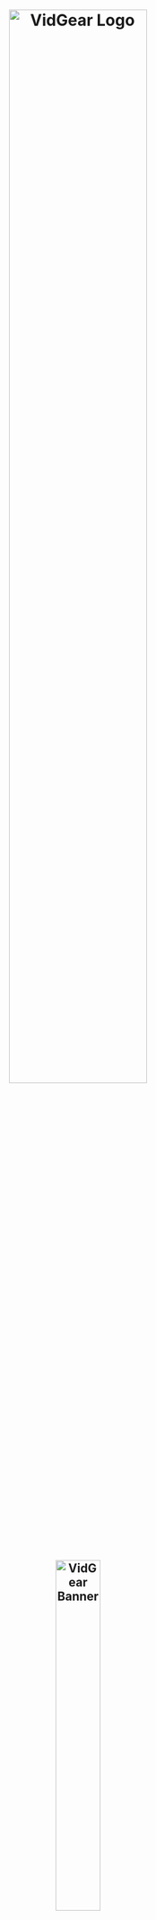 <!--
===============================================
vidgear library source-code is deployed under the Apache 2.0 License:

Copyright (c) 2019 Abhishek Thakur(@abhiTronix) <abhi.una12@gmail.com>

Licensed under the Apache License, Version 2.0 (the "License");
you may not use this file except in compliance with the License.
You may obtain a copy of the License at

   http://www.apache.org/licenses/LICENSE-2.0

Unless required by applicable law or agreed to in writing, software
distributed under the License is distributed on an "AS IS" BASIS,
WITHOUT WARRANTIES OR CONDITIONS OF ANY KIND, either express or implied.
See the License for the specific language governing permissions and
limitations under the License.
===============================================
-->

<h1 align="center">
  <img src="https://abhitronix.github.io/img/vidgear/vidgear logo.svg" alt="VidGear Logo" width="70%"/>
</h1>
<h2 align="center">
  <img src="https://abhitronix.github.io/img/vidgear/vidgear banner.svg" alt="VidGear Banner" width="40%"/>
</h2>

<div align="center">

[Releases][release]&nbsp;&nbsp;&nbsp;|&nbsp;&nbsp;&nbsp;[Gears](#gears)&nbsp;&nbsp;&nbsp;|&nbsp;&nbsp;&nbsp;[Wiki Documentation][wiki]&nbsp;&nbsp;&nbsp;|&nbsp;&nbsp;&nbsp;[Installation](#installation)&nbsp;&nbsp;&nbsp;|&nbsp;&nbsp;&nbsp;[License](#license)

[![Build Status][travis-cli]][travis] [![Codecov branch][codecov]][code] [![Build Status][appveyor]][app]

[![Twitter][twitter-badge]][twitter-intent] [![PyPi version][pypi-badge]][pypi] [![Glitter chat][gitter-bagde]][gitter]

[![Buy Me A Coffee][Coffee-badge]][coffee]

</div>

&nbsp;

VidGear is a powerful python Video Processing library built with multi-threaded [**Gears**](#gears) each with a unique set of trailblazing features. These APIs provides a easy-to-use, highly extensible, and multi-threaded wrapper around many underlying state-of-the-art libraries such as *[OpenCV ➶][opencv], [FFmpeg ➶][ffmpeg], [picamera ➶][picamera], [starlette ➶][starlette], [pafy ➶][pafy], [pyzmq ➶][pyzmq] and [python-mss ➶][mss]*

&nbsp;

The following **functional block diagram** clearly depicts the functioning of VidGear library:

<p align="center">
  <img src="https://abhitronix.github.io/img/vidgear/vidgear_function2-01.svg" alt="@Vidgear Functional Block Diagram" />
</p>

&nbsp;

# Table of Contents

[**TL;DR**](#tldr)

[**Gears: What are these?**](#gears)
  * [**CamGear**](#camgear)
  * [**PiGear**](#pigear)
  * [**VideoGear**](#videogear)
  * [**ScreenGear**](#screengear)
  * [**WriteGear**](#writegear)
  * [**NetGear**](#netgear)
  * [**WebGear**](#webgear)

[**Installation**](#installation)
  * [**Prerequisites**](#prerequisites)
  * [**1 - PyPI Install**](#option-1-pypi-install)
  * [**2 - Release Archive Download**](#option-2-release-archive-download)
  * [**3 - Clone Repo**](#option-3-clone-the-repo)

[**New-Release SneekPeak: v0.1.6**](#new-release-sneekpeak--vidgear-016)

[**Documentation**](#documentation)

**For Developers/Contributors**
  * [**Testing**](#testing)
  * [**Contributing**](#contributing)

**Additional Info**
  * [**Supported Python legacies**](#supported-python-legacies)
  * [**Changelog**](#changelog)
  * [**Citing**](#citing)
  * [**License**](#license)


&nbsp;


# TL;DR
  
  #### What is vidgear?

   > ***"VidGear is an [ultrafast➶][ultrafast-wiki], compact, flexible and easy-to-adapt complete Video Processing Python Library."***

  #### What does it do?
   > ***"VidGear can read, write, process, send & receive video frames from various devices in real-time."***

  #### What is its purpose?
   > ***"Built with simplicity in mind, VidGear lets programmers and software developers to easily integrate and perform complex Video Processing tasks in their existing or new applications, without going through various underlying library's documentation and using just a few lines of code. Beneficial for both, if you're new to programming with Python language or already a pro at it."***

   **For more advanced information, see the [*Wiki Documentation ➶*][wiki].**


&nbsp;


# Gears

> **VidGear is built with various **Multi-Threaded APIs** *(a.k.a Gears)* each with some unique function/mechanism.**

Each of these API is designed exclusively to handle/control different device-specific video streams, network streams, and media encoders. These APIs provides an easy-to-use, highly extensible, and a multi-threaded wrapper around various underlying libraries to exploit their features and functions directly while providing robust error-handling. 

**These Gears can be classified as follows:**

**A. VideoCapture Gears:**

  * [**CamGear:**](#camgear) _Targets various IP-USB-Cameras/Network-Streams/YouTube-Video-URL._
  * [**PiGear:**](#pigear) _Targets various Raspberry Pi Camera Modules._
  * [**ScreenGear:**](#screengear) _Enables ultra-fast Screen Casting._    
  * [**VideoGear:**](#videogear) _A common API with Video Stabilizer wrapper._  

**B. VideoWriter Gear:**

  * [**WriteGear:**](#writegear) _Handles easy Lossless Video Encoding and Compression._

**C. Network Gears:**

  * [**NetGear:**](#netgear) _Targets synchronous/asynchronous video frames transferring between interconnecting systems over the network._

  * [**WebGear:**](#webgear) _A powerful ASGI Video Server that transfers live video frames to any web browser on the network._

&nbsp;

## CamGear

> *CamGear can grab ultra-fast frames from diverse range of devices/streams, which includes almost any IP/USB Cameras, multimedia video file format ([_upto 4k tested_][test-4k]), various network stream protocols such as `http(s), rtp, rstp, rtmp, mms, etc.`, plus support for live Gstreamer's stream pipeline and YouTube video/livestreams URLs.*

CamGear provides a flexible, high-level multi-threaded wrapper around `OpenCV's` [VideoCapture class][opencv-vc] with access almost all of its available parameters and also employs [`pafy`][pafy] python APIs for live [YouTube streaming][youtube-wiki]. Furthermore, CamGear implements exclusively on [**Threaded Queue mode**][TQM-wiki] for ultra-fast, error-free and synchronized frame handling.


**Following simplified functional block diagram depicts CamGear API's generalized working:**

<p align="center">
  <img src="https://github.com/abhiTronix/Imbakup/raw/master/Images/CamGear.png" alt="CamGear Functional Block Diagram" width=60%/>
</p>

### CamGear API Guide:

[**>>> Usage Guide**][camgear-wiki]

&nbsp;

## VideoGear

> *VideoGear API provides a special internal wrapper around VidGear's exclusive [**Video Stabilizer**][stablizer-wiki] class.*

Furthermore, VideoGear API can provide internal access to both [CamGear](#camgear) and [PiGear](#pigear) APIs separated by a special flag. Thereby, _this API holds the exclusive power for any incoming VideoStream from any source, whether it is live or not, to access and stabilize it directly with minimum latency and memory requirements._

**Below is a snapshot of a VideoGear Stabilizer in action:**

<p align="center">
  <img src="https://github.com/abhiTronix/Imbakup/raw/master/Images/stabilizer.gif" alt="VideoGear Stabilizer in action!" />
  <br>
  <sub><i>Original Video Courtesy <a href="http://liushuaicheng.org/SIGGRAPH2013/database.html" title="opensourced video samples database">@SIGGRAPH2013</a></i></sub>
</p>

Code to generate above VideoGear API Stabilized Video(_See more detailed usage examples [here][stablizer-wiki-ex]_): 

```python
# import libraries
from vidgear.gears import VideoGear
import numpy as np
import cv2

# Open any valid video stream with stabilization (`stabilize = True`)
stream_stab = VideoGear(source='test.mp4', stabilize = True).start()
# Open the same stream without stabilization for comparison
stream_org = VideoGear(source='test.mp4').start() 

# loop
while True:
  
  # read stabilized frame
  frame_stab = stream_stab.read()

  # check for NoneType
  if frame_stab is None: break
  
  #read original frame
  frame_org = stream_org.read()

  #concatenate both frames
  output_frame = np.concatenate((frame_org, frame_stab), axis=1)

  #Add text
  cv2.putText(output_frame, "Before", (10, output_frame.shape[0] - 10),cv2.FONT_HERSHEY_SIMPLEX, 0.6, (0,255,0), 2)
  cv2.putText(output_frame, "After", (output_frame.shape[1]//2+10, frame.shape[0] - 10),cv2.FONT_HERSHEY_SIMPLEX, 0.6, (0,255,0), 2)
  
  # Show output window
  cv2.imshow("Stabilized Frame", output_frame)

  # check for 'q' key-press
  key = cv2.waitKey(1) & 0xFF
  if key == ord("q"): break

# close output window
cv2.destroyAllWindows()

# safely close video streams.
stream_org.stop()
stream_stab.stop()
```
 

### VideoGear API Guide:

[**>>> Usage Guide**][videogear-wiki]

&nbsp;

## PiGear

> *PiGear is similar to CamGear but made to support various Raspberry Pi Camera Modules *(such as [OmniVision OV5647 Camera Module][OV5647-picam] and [Sony IMX219 Camera Module][IMX219-picam])*.*

PiGear provides a flexible multi-threaded wrapper around complete [**picamera**][picamera] python library to interface with these modules correctly, and also grants the ability to exploit its various features like `brightness, saturation, sensor_mode, etc.` effortlessly. 

Best of all, PiGear API provides excellent Error-Handling with features like a threaded internal timer that keeps active track of any frozen threads and handles hardware failures/frozen threads robustly thereby will exit safely if any failure occurs. So now if you accidently pulled your camera module cable out when running PiGear API in your script, instead of going into possible kernel panic/frozen threads, API exit safely to save resources. 

**Following simplified functional block diagram depicts PiGear API:**

<p align="center">
  <img src="https://github.com/abhiTronix/Imbakup/raw/master/Images/PiGear.png" alt="PiGear Functional Block Diagram" width=40%/>
</p>

### PiGear API Guide:

[**>>> Usage Guide**][pigear-wiki]

&nbsp;

## ScreenGear

> *ScreenGear API act as Screen Recorder, that can grab frames from your monitor in real-time either by define an area on the computer screen or fullscreen at the expense of insignificant latency. It also provide seemless support for capturing frames from multiple monitors.*

ScreenGear provides a high-level multi-threaded wrapper around [**python-mss**][mss] python library API and also supports a easy and flexible direct internal parameter manipulation. 

**Below is a snapshot of a ScreenGear API in action:**

<p align="center">
  <img src="https://github.com/abhiTronix/Imbakup/raw/master/Images/screengear.gif" alt="ScreenGear in action!" />
</p>

Code to generate the above result:

```python
# import libraries
from vidgear.gears import ScreenGear
import cv2

#initiate stream
stream = ScreenGear().start()

# loop
while True:
  
  # read frames
  frame = stream.read()

  # check for NoneType
  if frame is None: break
  
  # Show output window
  cv2.imshow("Output Frame", frame)

  # check for 'q' key-press
  key = cv2.waitKey(1) & 0xFF
  if key == ord("q"): break

# close output window
cv2.destroyAllWindows()

stream.stop()
# safely close video stream.
```

### ScreenGear API Guide:

[**>>> Usage Guide**][screengear-wiki]


&nbsp;


## WriteGear

> *WriteGear handles various powerful Writer Tools that provide us the freedom to do almost anything imagine with multimedia files.*

WriteGear API provide a complete, flexible & robust wrapper around [**FFmpeg**][ffmpeg], a leading multimedia framework. With WriteGear, we can process real-time video frames into a lossless compressed format with any suitable specification in just few easy [lines of codes][compression-mode-ex]. These specifications include setting any video/audio property such as `bitrate, codec, framerate, resolution, subtitles,  etc.` easily as well complex tasks such as multiplexing video with audio in real-time(see this [example wiki][live-audio-wiki]). Best of all, WriteGear grants the freedom to play with any FFmpeg parameter with its exclusive custom Command function(see this [example wiki][custom-command-wiki]), while handling all errors robustly. 

In addition to this, WriteGear also provides flexible access to [**OpenCV's VideoWriter API**][opencv-writer] which provides some basic tools for video frames encoding but without compression.

**WriteGear primarily operates in the following two modes:**

  * **Compression Mode:** In this mode, WriteGear utilizes [**`FFmpeg's`**][ffmpeg] inbuilt encoders to encode lossless multimedia files. It provides us the ability to exploit almost any available parameters available within FFmpeg, with so much ease and flexibility and while doing that it robustly handles all errors/warnings quietly. **You can find more about this mode [here][cm-writegear-wiki]**.

  * **Non-Compression Mode:** In this mode, WriteGear utilizes basic OpenCV's inbuilt [**VideoWriter API**][opencv-vw]. Similar to compression mode, WriteGear also supports all parameters manipulation available within OpenCV's VideoWriter API. But this mode lacks the ability to manipulate encoding parameters and other important features like video compression, audio encoding, etc. **You can learn about this mode [here][ncm-writegear-wiki]**.

**Following functional block diagram depicts WriteGear API's generalized working:**

<p align="center">
  <img src="https://github.com/abhiTronix/Imbakup/raw/master/Images/WriteGear.png" alt="WriteGear Functional Block Diagram" width=70%/>
</p>

### WriteGear API Guide:

[**>>> Usage Guide**][writegear-wiki]

&nbsp;

## NetGear

> *NetGear is exclusively designed to transfer video frames synchronously and asynchronously between interconnecting systems over the network in real-time.*

NetGear implements a high-level wrapper around [**PyZmQ**][pyzmq] python library that contains python bindings for [ZeroMQ](http://zeromq.org/) - a high-performance asynchronous distributed messaging library that aim to be used in distributed or concurrent applications. It provides a message queue, but unlike message-oriented middleware, a ZeroMQ system can run without a dedicated message broker. 

NetGear provides seamless support for bidirectional data transmission between receiver(client) and sender(server) through bi-directional synchronous messaging patterns such as zmq.PAIR _(ZMQ Pair Pattern)_ & zmq.REQ/zmq.REP _(ZMQ Request/Reply Pattern)_. 

NetGear also supports real-time frame Encoding/Decoding compression capabilities for optimizing performance while sending the frames directly over the network, by encoding the frame before sending it and decoding it on the client's end automatically in real-time. 

For security, NetGear implements easy access to ZeroMQ's powerful, smart & secure Security Layers, that enables strong encryption on data, and unbreakable authentication between the Server and the Client with the help of custom certificates/keys and brings easy, standardized privacy and authentication for distributed systems over the network. 

Best of all, NetGear can robustly handle Multiple Servers devices at once, thereby providing access to seamless Live Streaming of the multiple device in a network at the same time.


**NetGear as of now seamlessly supports three ZeroMQ messaging patterns:**

* [**`zmq.PAIR`**][zmq-pair] _(ZMQ Pair Pattern)_ 
* [**`zmq.REQ/zmq.REP`**][zmq-req-rep] _(ZMQ Request/Reply Pattern)_
* [**`zmq.PUB/zmq.SUB`**][zmq-pub-sub] _(ZMQ Publish/Subscribe Pattern)_


**Following functional block diagram depicts generalized functioning of NetGear API:**

<p align="center">
  <img src="https://github.com/abhiTronix/Imbakup/raw/master/Images/NetGear.png" alt="NetGear Functional Block Diagram" width=80%/>
</p>

### NetGear API Guide:

[**>>> Usage Guide**][netgear-wiki]

&nbsp;

## WebGear

> *WebGear is a powerful ASGI Video Streamer API, that transfers live video frames to any web browser on the network in real-time.*

WebGear API provides a flexible abtract asyncio wrapper around [Starlette][starlette] ASGI library and easy access to its various components independently. Thereby implementing the ability to flexibly interact with the Starlette's ecosystem of shared middleware and mountable applications & seamless access to its various Response classes, Routing tables, Static Files, Templating engine(with Jinja2), etc.

WebGear can acts as robust _Live Video Streaming Server_ that can stream live video frames to any web browser on a network in real-time. It also auto-generates necessary data files for its default template and provides us the freedom to easily alter its [_performance parameters and routing tables_][advanced-webgear-wiki] according to our applications while handling errors robustly.


In addition to this, WebGear provides a special internal wrapper around VideoGear API, which itself provides internal access to both CamGear and PiGear APIs thereby granting it exclusive power for streaming frames incoming from any device/source. Also on the plus side, since WebGear has access to all functions of VideoGear API, therefore it can stabilize video frames even while streaming live.

**Below is a snapshot of a WebGear Video Server in action on Mozilla Firefox browser:**

<p align="center">
  <img src="https://raw.githubusercontent.com/abhiTronix/Imbakup/master/Images/web.jpg" alt="WebGear in action!" />
</p>

Code to generate the above result:

```python
#import libs
import uvicorn
from vidgear.gears import WebGear

#various performance tweaks
options = {"frame_size_reduction": 35, "frame_jpeg_quality": 90, "frame_jpeg_optimize": True}

#initialize WebGear app  
web = WebGear(source = "test.mp4", logging = True, **options)
#run this app on Uvicorn server at address http//0.0.0.0:8000/
uvicorn.run(web(), host='0.0.0.0', port=8000)

#close app safely
web.shutdown()
```


### WebGear API Guide:

[**>>> Usage Guide**][webgear-wiki]


&nbsp;


# New Release SneekPeak : VidGear 0.1.6


* **NetGear API:**
  * Added powerful ZMQ Authentication & Data Encryption features for NetGear API
  * Added robust Multi-Server support for NetGear API.
  * Added exclusive Bi-Directional Mode for bidirectional data transmission.
  * Added frame-compression support with on-the-fly flexible encoding/decoding.
  * Implemented new *Publish/Subscribe(`zmq.PUB/zmq.SUB`)* pattern for seamless Live Streaming in NetGear API.

* **PiGear API:**
  * Added new threaded internal timing function for PiGear to handle any hardware failures/frozen threads
  * PiGear will not exit safely with `SystemError` if Picamera ribbon cable is pulled out to save resources.

* **WriteGear API:** Added new `execute_ffmpeg_cmd` function to pass a custom command to its internal FFmpeg pipeline.

* **Stabilizer class:** Added new _Crop and Zoom_ feature.

* ***Added VidGear's official native support for MacOS environment and [many more...](changelog.md)***



&nbsp;




# Installation

## Prerequisites:

Before installing VidGear, you must verify that the following dependencies are met:

* :warning: Must be using only [**supported Python legacies**](#supported-python-legacies) and also [**pip**][pip] already installed and configured.


* **`OpenCV:`** Required OpenCV(3.0+) python enabled binaries for core functions. For installation, you can either follow these online tutorials for [linux][OpenCV-linux] and [raspberry pi][OpenCV-pi], or, install it directly via pip:

    ```sh
      pip3 install -U opencv-python       #or install opencv-contrib-python similarly
    ```

* **`FFmpeg:`** Require FFmpeg for video compression and encoding. :star2: Follow this [**FFmpeg wiki page**][ffmpeg-wiki] for its installation. :star2:

* **`picamera:`** Required if you're using Raspberry Pi Camera Modules(_such as OmniVision OV5647 Camera Module_) with your Raspberry Pi machine. You can easily install it via pip:

    ```sh
      pip3 install picamera
    ``` 
  _:bulb: Also, make sure to [enable Raspberry Pi hardware-specific settings][picamera-setting] prior to using this library._

* **`starlette:`** Require [`starlette`][starlette] for ASGI video streaming. You can easily install it via pip:

    ```sh
      pip3 install starlette 
      pip3 install jinja2, aiofiles #additional dependencies
    ``` 

* **`mss:`** Required for using Screen Casting. Install it via pip:

    ```sh
      pip3 install mss
    ```
* **`pyzmq:`** Required for transferring live video frames through _ZeroMQ messaging system_ over the network. Install it via pip:

    ```sh
      pip3 install pyzmq
    ```

* **`pafy:`** Required for direct YouTube Video streaming capabilities. Both [`pafy`][pafy] and latest [`youtube-dl`][yt-dl](_as pafy's backend_) library can be installed via pip as follows:

    ```sh
      pip3 install pafy
      pip3 install -U youtube-dl
    ```
* **Optional:** You'll also need to install an ASGI [`uvicorn`][uvicorn] Server to run WebGear examples, it can be done as follows: 
    ```sh
    pip3 install uvicorn
    ```
  But you can also use other ASGI server such as [`daphne`][daphne], or [`hypercorn`][hypercorn].

&nbsp;

## Available Installation Options:

### Option 1: PyPI Install

> Best option for **quickly** getting VidGear installed.

```sh
  pip3 install vidgear
```


### Option 2: Release Archive Download

> Best option if you want a **compressed archive**.

VidGear releases are available for download as packages in the [latest release][release].



### Option 3: Clone the Repository

> Best option for trying **latest patches(_maybe experimental_), Pull Requests**, or **contributing** to development.

You can clone this repository's `testing` branch for development and thereby can install as follows:
```sh
 git clone https://github.com/abhiTronix/vidgear.git
 cd vidgear
 git checkout testing
 sudo pip3 install .
```


&nbsp;



# Documentation

The full documentation for all VidGear classes and functions can be found in the link below:

* [Wiki Documentation - English][wiki]

&nbsp;

# Testing

* **Prerequisites:** Testing VidGear require some *additional dependencies & data* which can be downloaded manually as follows:

  * **Clone & Install [Testing Branch](#option-3-clone-the-repository)**

  * **Download few additional python libraries:**
    ```sh
     pip3 install pytest
    ```
  
  * **Download Test Dataset:** To perform tests, additional *test dataset* is required, which can be downloaded *(to temp dir)* by running [*bash script*][bs_script_dataset] as follows:

    ```sh
     chmod +x scripts/bash/prepare_dataset.sh
     .scripts/bash/prepare_dataset.sh               #for Windows, use `sh scripts/bash/prepare_dataset.sh`
    ```

* **Run Tests:** Then various VidGear tests can be run with `pytest`(*in VidGear's root folder*) as below:

  ```sh
   pytest -sv                                   #-sv for verbose output.
  ```

&nbsp; 

# Contributing

See [**contributing.md**](contributing.md).

&nbsp;

# Supported Python legacies

  * **[Python 3.6+][drop35] are only supported legacies for installing Vidgear v0.1.7-dev and above.**

&nbsp;

# Changelog

See [**changelog.md**](changelog.md)

&nbsp;

# Citing

**Here is a Bibtex entry you can use to cite this project in a publication:**

```tex
@misc{vidgear,
    Title = {vidgear},
    Author = {Abhishek Thakur},
    howpublished = {\url{https://github.com/abhiTronix/vidgear}}   
  }
```

&nbsp;  

# License

**Copyright © abhiTronix 2019**

This library is licensed under the **[Apache 2.0 License][license]**.




<!--
Badges
-->

[appveyor]:https://img.shields.io/appveyor/ci/abhitronix/vidgear.svg?style=for-the-badge&logo=appveyor
[codecov]:https://img.shields.io/codecov/c/github/abhiTronix/vidgear/testing?style=for-the-badge&logo=codecov
[travis-cli]:https://img.shields.io/travis/abhiTronix/vidgear.svg?style=for-the-badge&logo=travis
[prs-badge]:https://img.shields.io/badge/PRs-welcome-brightgreen.svg?style=for-the-badge&logo=data:image/png;base64,iVBORw0KGgoAAAANSUhEUgAAACAAAAAgCAYAAABzenr0AAABC0lEQVRYhdWVPQoCMRCFX6HY2ghaiZUXsLW0EDyBrbWtN/EUHsHTWFnYyCL4gxibVZZlZzKTnWz0QZpk5r0vIdkF/kBPAMOKeddE+CQPKoc5Yt5cTjBMdQSwDQToWgBJAn3jmhqgltapAV6E6b5U17MGGAUaUj07TficMfIBZDV6vxowBm1BP9WbSQE4o5h9IjPJmy73TEPDDxVmoZdQrQ5jRhly9Q8tgMUXkIIWn0oG4GYQfAXQzz1PGoCiQndM7b4RgJay/h7zBLT3hASgoKjamQJMreKf0gfuAGyYtXEIAKcL/Dss15iq6ohXghozLYiAMxPuACwtIT4yeQUxAaLrZwAoqGRKGk7qDSYTfYQ8LuYnAAAAAElFTkSuQmCC
[twitter-badge]:https://img.shields.io/twitter/url/http/shields.io.svg?style=for-the-badge&logo=twitter
[pypi-badge]:https://img.shields.io/pypi/v/vidgear.svg?style=for-the-badge&logo=pypi
[gitter-bagde]:https://img.shields.io/gitter/room/abhiTronix/vidgear?style=for-the-badge&logo=gitter
[Coffee-badge]:https://abhitronix.github.io/img/vidgear/orange_img.png

<!--
Internal URLs
-->

[release]:https://github.com/abhiTronix/vidgear/releases/latest
[pypi]:https://pypi.org/project/vidgear/
[gitter]:https://gitter.im/vidgear/community?utm_source=badge&utm_medium=badge&utm_campaign=pr-badge
[twitter-intent]:https://twitter.com/intent/tweet?url=https%3A%2F%2Fgithub.com%2FabhiTronix%2Fvidgear&via%20%40abhi_una12&text=VidGear%20-%20A%20simple%2C%20powerful%2C%20flexible%20%26%20threaded%20Python%20Video%20Processing%20Library&hashtags=vidgear%20%23multithreaded%20%23python%20%23video-processing%20%23github
[coffee]:https://www.buymeacoffee.com/2twOXFvlA
[license]:https://github.com/abhiTronix/vidgear/blob/master/LICENSE
[travis]:https://travis-ci.org/abhiTronix/vidgear
[app]:https://ci.appveyor.com/project/abhiTronix/vidgear
[code]:https://codecov.io/gh/abhiTronix/vidgear

[test-4k]:https://github.com/abhiTronix/vidgear/blob/e0843720202b0921d1c26e2ce5b11fadefbec892/vidgear/tests/benchmark_tests/test_benchmark_playback.py#L65
[bs_script_dataset]:https://github.com/abhiTronix/vidgear/blob/testing/scripts/bash/prepare_dataset.sh

[wiki]:https://github.com/abhiTronix/vidgear/wiki
[wiki-vidgear-purpose]:https://github.com/abhiTronix/vidgear/wiki/Project-Motivation#why-is-vidgear-a-thing
[ultrafast-wiki]:https://github.com/abhiTronix/vidgear/wiki/FAQ-&-Troubleshooting#2-vidgear-is-ultrafast-but-how
[compression-mode-ex]:https://github.com/abhiTronix/vidgear/wiki/Compression-Mode:-FFmpeg#1-writegear-bare-minimum-examplecompression-mode
[live-audio-wiki]:https://github.com/abhiTronix/vidgear/wiki/Working-with-Audio#a-live-audio-input-to-writegear-class
[ffmpeg-wiki]:https://github.com/abhiTronix/vidgear/wiki/FFmpeg-Installation
[youtube-wiki]:https://github.com/abhiTronix/vidgear/wiki/CamGear#2-camgear-api-with-live-youtube-piplineing-using-video-url
[TQM-wiki]:https://github.com/abhiTronix/vidgear/wiki/Threaded-Queue-Mode
[camgear-wiki]:https://github.com/abhiTronix/vidgear/wiki/CamGear#camgear-api
[stablizer-wiki]:https://github.com/abhiTronix/vidgear/wiki/Stabilizer-Class
[stablizer-wiki-ex]:https://github.com/abhiTronix/vidgear/wiki/Real-time-Video-Stabilization#usage
[videogear-wiki]:https://github.com/abhiTronix/vidgear/wiki/VideoGear#videogear-api
[pigear-wiki]:https://github.com/abhiTronix/vidgear/wiki/PiGear#pigear-api
[cm-writegear-wiki]:https://github.com/abhiTronix/vidgear/wiki/Compression-Mode:-FFmpeg
[ncm-writegear-wiki]:https://github.com/abhiTronix/vidgear/wiki/Non-Compression-Mode:-OpenCV
[screengear-wiki]:https://github.com/abhiTronix/vidgear/wiki/ScreenGear#screengear-api
[writegear-wiki]:https://github.com/abhiTronix/vidgear/wiki/WriteGear#writegear-api
[netgear-wiki]:https://github.com/abhiTronix/vidgear/wiki/NetGear#netgear-api
[webgear-wiki]:https://github.com/abhiTronix/vidgear/wiki/WebGear#webgear-api
[drop35]:https://github.com/abhiTronix/vidgear/issues/99
[custom-command-wiki]:https://github.com/abhiTronix/vidgear/wiki/Custom-FFmpeg-Commands-in-WriteGear-API#custom-ffmpeg-commands-in-writegear-api
[advanced-webgear-wiki]:https://github.com/abhiTronix/vidgear/wiki/Advanced-WebGear-API-Usage


<!--
External URLs
-->
[ffmpeg]:https://www.ffmpeg.org/
[opencv-writer]:https://docs.opencv.org/master/dd/d9e/classcv_1_1VideoWriter.html#ad59c61d8881ba2b2da22cff5487465b5
[OpenCV-linux]:https://www.pyimagesearch.com/2018/05/28/ubuntu-18-04-how-to-install-opencv/
[OpenCV-pi]:https://www.pyimagesearch.com/2018/09/26/install-opencv-4-on-your-raspberry-pi/
[starlette]:https://www.starlette.io/
[uvicorn]:http://www.uvicorn.org/
[daphne]:https://github.com/django/daphne/
[hypercorn]:https://pgjones.gitlab.io/hypercorn/
[prs]:http://makeapullrequest.com
[opencv]:https://github.com/opencv/opencv
[picamera]:https://github.com/waveform80/picamera
[pafy]:https://github.com/mps-youtube/pafy
[pyzmq]:https://github.com/zeromq/pyzmq
[mss]:https://github.com/BoboTiG/python-mss
[pip]:https://pip.pypa.io/en/stable/installing/
[opencv-vc]:https://docs.opencv.org/master/d8/dfe/classcv_1_1VideoCapture.html#a57c0e81e83e60f36c83027dc2a188e80
[OV5647-picam]:https://github.com/techyian/MMALSharp/wiki/OmniVision-OV5647-Camera-Module
[IMX219-picam]:https://github.com/techyian/MMALSharp/wiki/Sony-IMX219-Camera-Module
[opencv-vw]:https://docs.opencv.org/3.4/d8/dfe/classcv_1_1VideoCapture.html
[yt-dl]:https://github.com/ytdl-org/youtube-dl/
[numpy]:https://github.com/numpy/numpy
[zmq-pair]:https://learning-0mq-with-pyzmq.readthedocs.io/en/latest/pyzmq/patterns/pair.html
[zmq-req-rep]:https://learning-0mq-with-pyzmq.readthedocs.io/en/latest/pyzmq/patterns/client_server.html
[zmq-pub-sub]:https://learning-0mq-with-pyzmq.readthedocs.io/en/latest/pyzmq/patterns/pubsub.html
[picamera-setting]:https://picamera.readthedocs.io/en/release-1.13/quickstart.html